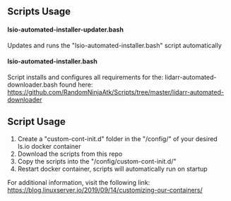 ## Scripts Usage

#### lsio-automated-installer-updater.bash
Updates and runs the "lsio-automated-installer.bash" script automatically<br />

#### lsio-automated-installer.bash
Script installs and configures all requirements for the: lidarr-automated-downloader.bash found here: https://github.com/RandomNinjaAtk/Scripts/tree/master/lidarr-automated-downloader

## Script Usage

1. Create a "custom-cont-init.d" folder in the "/config/" of your desired ls.io docker container
1. Download the scripts from this repo
1. Copy the scripts into the "/config/custom-cont-init.d/"
1. Restart docker container, scripts will automatically run on startup

For additional information, visit the following link:
https://blog.linuxserver.io/2019/09/14/customizing-our-containers/

